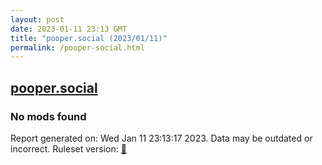 ```yaml
---
layout: post
date: 2023-01-11 23:13 GMT
title: "pooper.social (2023/01/11)"
permalink: /pooper-social.html
---
```



## [pooper.social](https://pooper.social)

### No mods found

Report generated on: Wed Jan 11 23:13:17 2023. Data may be outdated or incorrect.
Ruleset version: [🧁](/version-cupcake)
